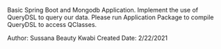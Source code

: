 Basic Spring Boot and Mongodb Application. Implement the use of QueryDSL to query our data.
Please run Application Package to compile QueryDSL to access QClasses.

Author: Sussana Beauty Kwabi        Created Date: 2/22/2021